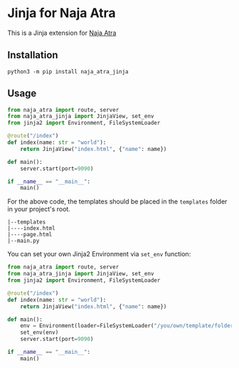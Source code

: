# Jinja for Naja Atra

This is a Jinja extension for [Naja Atra](https://github.com/naja-atra/naja-atra)

## Installation

```
python3 -m pip install naja_atra_jinja
```

## Usage

```python
from naja_atra import route, server
from naja_atra_jinja import JinjaView, set_env
from jinja2 import Environment, FileSystemLoader

@route("/index")
def index(name: str = "world"):
    return JinjaView("index.html", {"name": name})

def main():
    server.start(port=9090)

if __name__ == "__main__":
    main()

```

For the above code, the templates should be placed in the `templates` folder in your project's root. 

```
|--templates
|----index.html
|----page.html
|--main.py
```

You can set your own Jinja2 Environment via `set_env` function:

```python
from naja_atra import route, server
from naja_atra_jinja import JinjaView, set_env
from jinja2 import Environment, FileSystemLoader

@route("/index")
def index(name: str = "world"):
    return JinjaView("index.html", {"name": name})

def main():
    env = Environment(loader=FileSystemLoader("/you/own/template/folder"))
    set_env(env)
    server.start(port=9090)

if __name__ == "__main__":
    main()
```